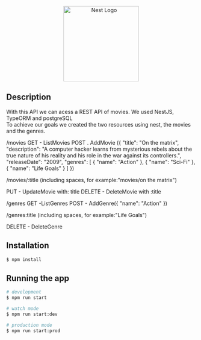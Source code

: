 <p align="center">
  <a href="http://nestjs.com/" target="blank"><img src="https://nestjs.com/img/logo-small.svg" width="200" alt="Nest Logo" /></a>
</p>

[circleci-image]: https://img.shields.io/circleci/build/github/nestjs/nest/master?token=abc123def456
[circleci-url]: https://circleci.com/gh/nestjs/nest



## Description

With this API we can acess a REST API of movies.
We used NestJS, TypeORM and postgreSQL  
To achieve our goals we created the two resources using nest, the movies and the genres. 


/movies 
GET - ListMovies 
POST . AddMovie ({
        "title": "On the matrix",
        "description": "A computer hacker learns from mysterious rebels about the true nature of his reality and his role in the war against its controllers.",
        "releaseDate": "2009",
        "genres": [
            {
                "name": "Action"
            },
            {
                "name": "Sci-Fi"
            },
            {
                "name": "Life Goals"
            }
        ]
    })

/movies/:title (including spaces, for example:"movies/on the matrix")

PUT - UpdateMovie with: title
DELETE - DeleteMovie with :title

/genres
GET -ListGenres
POST - AddGenre({
                "name": "Action"
            })

/genres:title (including spaces, for example:"Life Goals")

DELETE - DeleteGenre
## Installation

```bash
$ npm install
```

## Running the app

```bash
# development
$ npm run start

# watch mode
$ npm run start:dev

# production mode
$ npm run start:prod
```
